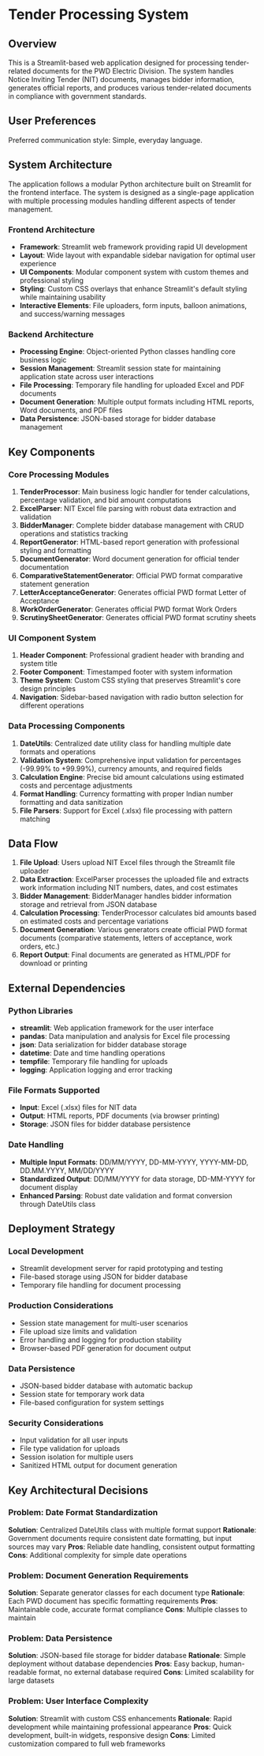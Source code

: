 # Tender Processing System

## Overview

This is a Streamlit-based web application designed for processing tender-related documents for the PWD Electric Division. The system handles Notice Inviting Tender (NIT) documents, manages bidder information, generates official reports, and produces various tender-related documents in compliance with government standards.

## User Preferences

Preferred communication style: Simple, everyday language.

## System Architecture

The application follows a modular Python architecture built on Streamlit for the frontend interface. The system is designed as a single-page application with multiple processing modules handling different aspects of tender management.

### Frontend Architecture
- **Framework**: Streamlit web framework providing rapid UI development
- **Layout**: Wide layout with expandable sidebar navigation for optimal user experience
- **UI Components**: Modular component system with custom themes and professional styling
- **Styling**: Custom CSS overlays that enhance Streamlit's default styling while maintaining usability
- **Interactive Elements**: File uploaders, form inputs, balloon animations, and success/warning messages

### Backend Architecture
- **Processing Engine**: Object-oriented Python classes handling core business logic
- **Session Management**: Streamlit session state for maintaining application state across user interactions
- **File Processing**: Temporary file handling for uploaded Excel and PDF documents
- **Document Generation**: Multiple output formats including HTML reports, Word documents, and PDF files
- **Data Persistence**: JSON-based storage for bidder database management

## Key Components

### Core Processing Modules
1. **TenderProcessor**: Main business logic handler for tender calculations, percentage validation, and bid amount computations
2. **ExcelParser**: NIT Excel file parsing with robust data extraction and validation
3. **BidderManager**: Complete bidder database management with CRUD operations and statistics tracking
4. **ReportGenerator**: HTML-based report generation with professional styling and formatting
5. **DocumentGenerator**: Word document generation for official tender documentation
6. **ComparativeStatementGenerator**: Official PWD format comparative statement generation
7. **LetterAcceptanceGenerator**: Generates official PWD format Letter of Acceptance
8. **WorkOrderGenerator**: Generates official PWD format Work Orders
9. **ScrutinySheetGenerator**: Generates official PWD format scrutiny sheets

### UI Component System
1. **Header Component**: Professional gradient header with branding and system title
2. **Footer Component**: Timestamped footer with system information
3. **Theme System**: Custom CSS styling that preserves Streamlit's core design principles
4. **Navigation**: Sidebar-based navigation with radio button selection for different operations

### Data Processing Components
1. **DateUtils**: Centralized date utility class for handling multiple date formats and operations
2. **Validation System**: Comprehensive input validation for percentages (-99.99% to +99.99%), currency amounts, and required fields
3. **Calculation Engine**: Precise bid amount calculations using estimated costs and percentage adjustments
4. **Format Handling**: Currency formatting with proper Indian number formatting and data sanitization
5. **File Parsers**: Support for Excel (.xlsx) file processing with pattern matching

## Data Flow

1. **File Upload**: Users upload NIT Excel files through the Streamlit file uploader
2. **Data Extraction**: ExcelParser processes the uploaded file and extracts work information including NIT numbers, dates, and cost estimates
3. **Bidder Management**: BidderManager handles bidder information storage and retrieval from JSON database
4. **Calculation Processing**: TenderProcessor calculates bid amounts based on estimated costs and percentage variations
5. **Document Generation**: Various generators create official PWD format documents (comparative statements, letters of acceptance, work orders, etc.)
6. **Report Output**: Final documents are generated as HTML/PDF for download or printing

## External Dependencies

### Python Libraries
- **streamlit**: Web application framework for the user interface
- **pandas**: Data manipulation and analysis for Excel file processing
- **json**: Data serialization for bidder database storage
- **datetime**: Date and time handling operations
- **tempfile**: Temporary file handling for uploads
- **logging**: Application logging and error tracking

### File Formats Supported
- **Input**: Excel (.xlsx) files for NIT data
- **Output**: HTML reports, PDF documents (via browser printing)
- **Storage**: JSON files for bidder database persistence

### Date Handling
- **Multiple Input Formats**: DD/MM/YYYY, DD-MM-YYYY, YYYY-MM-DD, DD.MM.YYYY, MM/DD/YYYY
- **Standardized Output**: DD/MM/YYYY for data storage, DD-MM-YYYY for document display
- **Enhanced Parsing**: Robust date validation and format conversion through DateUtils class

## Deployment Strategy

### Local Development
- Streamlit development server for rapid prototyping and testing
- File-based storage using JSON for bidder database
- Temporary file handling for document processing

### Production Considerations
- Session state management for multi-user scenarios
- File upload size limits and validation
- Error handling and logging for production stability
- Browser-based PDF generation for document output

### Data Persistence
- JSON-based bidder database with automatic backup
- Session state for temporary work data
- File-based configuration for system settings

### Security Considerations
- Input validation for all user inputs
- File type validation for uploads
- Session isolation for multiple users
- Sanitized HTML output for document generation

## Key Architectural Decisions

### Problem: Date Format Standardization
**Solution**: Centralized DateUtils class with multiple format support
**Rationale**: Government documents require consistent date formatting, but input sources may vary
**Pros**: Reliable date handling, consistent output formatting
**Cons**: Additional complexity for simple date operations

### Problem: Document Generation Requirements
**Solution**: Separate generator classes for each document type
**Rationale**: Each PWD document has specific formatting requirements
**Pros**: Maintainable code, accurate format compliance
**Cons**: Multiple classes to maintain

### Problem: Data Persistence
**Solution**: JSON-based file storage for bidder database
**Rationale**: Simple deployment without database dependencies
**Pros**: Easy backup, human-readable format, no external database required
**Cons**: Limited scalability for large datasets

### Problem: User Interface Complexity
**Solution**: Streamlit with custom CSS enhancements
**Rationale**: Rapid development while maintaining professional appearance
**Pros**: Quick development, built-in widgets, responsive design
**Cons**: Limited customization compared to full web frameworks